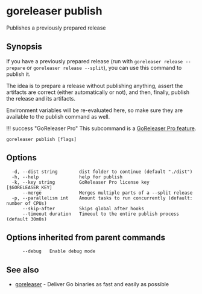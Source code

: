 # goreleaser publish

Publishes a previously prepared release

## Synopsis

If you have a previously prepared release (run with `goreleaser release --prepare` or `goreleaser release --split`), you can use this command to publish it.

The idea is to prepare a release without publishing anything, assert the
artifacts are correct (either automatically or not), and then, finally, publish
the release and its artifacts.

Environment variables will be re-evaluated here, so make sure they are
available to the publish command as well.

!!! success "GoReleaser Pro"
    This subcommand is a [GoReleaser Pro feature](https://goreleaser.com/pro/).


```
goreleaser publish [flags]
```

## Options

```
  -d, --dist string        dist folder to continue (default "./dist")
  -h, --help               help for publish
  -k, --key string         GoReleaser Pro license key [$GORELEASER_KEY]
      --merge              Merges multiple parts of a --split release
  -p, --parallelism int    Amount tasks to run concurrently (default: number of CPUs)
      --skip-after         Skips global after hooks
      --timeout duration   Timeout to the entire publish process (default 30m0s)
```

## Options inherited from parent commands

```
      --debug   Enable debug mode
```

## See also

* [goreleaser](/cmd/goreleaser/)	 - Deliver Go binaries as fast and easily as possible

